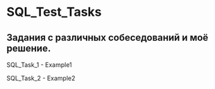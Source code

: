 # SQL_Test_Tasks

Задания с различных собеседований и моё решение.
--------------------------------------------------

SQL_Task_1 - Example1

SQL_Task_2 - Example2
